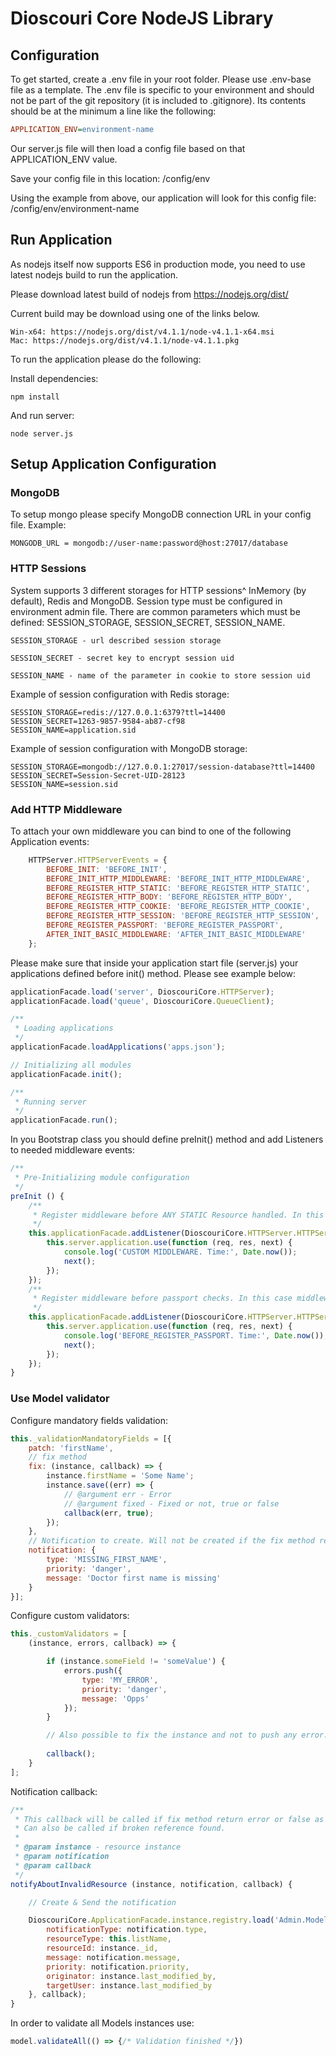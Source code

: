 # Dioscouri Core NodeJS Library

## Configuration

To get started, create a .env file in your root folder. Please use .env-base file as a template.
The .env file is specific to your environment and should not be part of the git repository (it is included to .gitignore).
Its contents should be at the minimum a line like the following:

```ini
APPLICATION_ENV=environment-name
```

Our server.js file will then load a config file based on that APPLICATION_ENV value.

Save your config file in this location:
/config/env

Using the example from above, our application will look for this config file:
/config/env/environment-name

## Run Application

As nodejs itself now supports ES6 in production mode, you need to use latest nodejs build to run the application.

Please download latest build of nodejs from https://nodejs.org/dist/

Current build may be download using one of the links below.

    Win-x64: https://nodejs.org/dist/v4.1.1/node-v4.1.1-x64.msi
    Mac: https://nodejs.org/dist/v4.1.1/node-v4.1.1.pkg

To run the application please do the following:

Install dependencies:

```
npm install
```

And run server:

```
node server.js
```

## Setup Application Configuration

### MongoDB

To setup mongo please specify MongoDB connection URL in your config file. Example:


    MONGODB_URL = mongodb://user-name:password@host:27017/database


### HTTP Sessions

System supports 3 different storages for HTTP sessions^ InMemory (by default), Redis and MongoDB. Session type must be configured in environment admin file.
There are common parameters which must be defined: SESSION_STORAGE, SESSION_SECRET, SESSION_NAME.


    SESSION_STORAGE - url described session storage

    SESSION_SECRET - secret key to encrypt session uid

    SESSION_NAME - name of the parameter in cookie to store session uid


Example of session configuration with Redis storage:


    SESSION_STORAGE=redis://127.0.0.1:6379?ttl=14400
    SESSION_SECRET=1263-9857-9584-ab87-cf98
    SESSION_NAME=application.sid


Example of session configuration with MongoDB storage:


    SESSION_STORAGE=mongodb://127.0.0.1:27017/session-database?ttl=14400
    SESSION_SECRET=Session-Secret-UID-28123
    SESSION_NAME=session.sid

### Add HTTP Middleware

To attach your own middleware you can bind to one of the following Application events:

```JavaScript
    HTTPServer.HTTPServerEvents = {
        BEFORE_INIT: 'BEFORE_INIT',
        BEFORE_INIT_HTTP_MIDDLEWARE: 'BEFORE_INIT_HTTP_MIDDLEWARE',
        BEFORE_REGISTER_HTTP_STATIC: 'BEFORE_REGISTER_HTTP_STATIC',
        BEFORE_REGISTER_HTTP_BODY: 'BEFORE_REGISTER_HTTP_BODY',
        BEFORE_REGISTER_HTTP_COOKIE: 'BEFORE_REGISTER_HTTP_COOKIE',
        BEFORE_REGISTER_HTTP_SESSION: 'BEFORE_REGISTER_HTTP_SESSION',
        BEFORE_REGISTER_PASSPORT: 'BEFORE_REGISTER_PASSPORT',
        AFTER_INIT_BASIC_MIDDLEWARE: 'AFTER_INIT_BASIC_MIDDLEWARE'
    };
```

Please make sure that inside your application start file (server.js) your applications defined before init() method. Please see example below:

```JavaScript
applicationFacade.load('server', DioscouriCore.HTTPServer);
applicationFacade.load('queue', DioscouriCore.QueueClient);

/**
 * Loading applications
 */
applicationFacade.loadApplications('apps.json');

// Initializing all modules
applicationFacade.init();

/**
 * Running server
 */
applicationFacade.run();
```

In you Bootstrap class you should define preInit() method and add Listeners to needed middleware events:

```JavaScript
/**
 * Pre-Initializing module configuration
 */
preInit () {
    /**
     * Register middleware before ANY STATIC Resource handled. In this case middleware will be applied each time any resource (css, image, static html etc) loaded from the server.
     */
    this.applicationFacade.addListener(DioscouriCore.HTTPServer.HTTPServerEvents.BEFORE_REGISTER_HTTP_STATIC, function (event) {
        this.server.application.use(function (req, res, next) {
            console.log('CUSTOM MIDDLEWARE. Time:', Date.now());
            next();
        });
    });
    /**
     * Register middleware before passport checks. In this case middleware will be applied before authorization middlewares.
     */
    this.applicationFacade.addListener(DioscouriCore.HTTPServer.HTTPServerEvents.BEFORE_REGISTER_PASSPORT, function (event) {
        this.server.application.use(function (req, res, next) {
            console.log('BEFORE_REGISTER_PASSPORT. Time:', Date.now());
            next();
        });
    });
}
```

### Use Model validator

Configure mandatory fields validation:

```JavaScript
this._validationMandatoryFields = [{
    patch: 'firstName',
    // fix method
    fix: (instance, callback) => {
        instance.firstName = 'Some Name';
        instance.save((err) => {
            // @argument err - Error
            // @argument fixed - Fixed or not, true or false
            callback(err, true);
        });
    },
    // Notification to create. Will not be created if the fix method return true as the second param in callback.
    notification: {
        type: 'MISSING_FIRST_NAME',
        priority: 'danger',
        message: 'Doctor first name is missing'
    }
}];
```

Configure custom validators:

```JavaScript
this._customValidators = [
    (instance, errors, callback) => {

        if (instance.someField != 'someValue') {
            errors.push({
                type: 'MY_ERROR',
                priority: 'danger',
                message: 'Opps'
            });
        }

        // Also possible to fix the instance and not to push any error.
        
        callback();
    }
];
```

Notification callback:

```JavaScript
/**
 * This callback will be called if fix method return error or false as the second param in callback, or fix method not defined.
 * Can also be called if broken reference found.
 *
 * @param instance - resource instance
 * @param notification
 * @param callback
 */
notifyAboutInvalidResource (instance, notification, callback) {

    // Create & Send the notification

    DioscouriCore.ApplicationFacade.instance.registry.load('Admin.Models.Notification').sendNotification({
        notificationType: notification.type,
        resourceType: this.listName,
        resourceId: instance._id,
        message: notification.message,
        priority: notification.priority,
        originator: instance.last_modified_by,
        targetUser: instance.last_modified_by
    }, callback);
}
```

In order to validate all Models instances use:

```JavaScript
model.validateAll(() => {/* Validation finished */})
```
